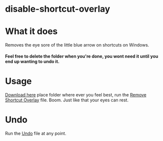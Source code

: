 # disable-shortcut-overlay
# What it does
Removes the eye sore of the little blue arrow on shortcuts on Windows.

#### Feel free to delete the folder when you're done, you wont need it until you end up wanting to undo it.

# Usage
[Download here](https://github.com/J-dotjs/disable-shortcut-overlay/releases) place folder where ever you feel best, run the [Remove Shortcut Overlay](https://github.com/J-dotjs/disable-shortcut-overlay/blob/main/Remove%20Shortcut%20Overlay.bat) file. Boom. Just like that your eyes can rest.

# Undo
Run the [Undo](https://github.com/J-dotjs/disable-shortcut-overlay/blob/main/undo.bat) file at any point.
